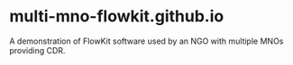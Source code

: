 # multi-mno-flowkit.github.io
A demonstration of FlowKit software used by an NGO with multiple MNOs providing CDR.
